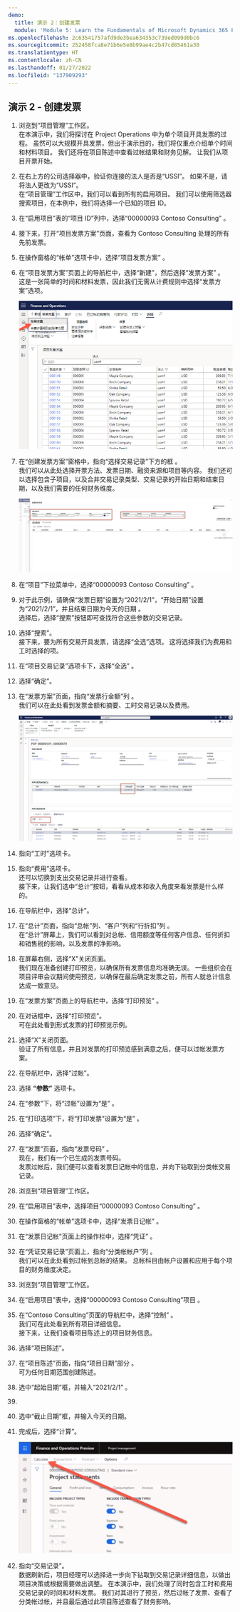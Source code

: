```yaml
---
demo:
  title: 演示 2：创建发票
  module: 'Module 5: Learn the Fundamentals of Microsoft Dynamics 365 Project Operations'
ms.openlocfilehash: 2c63541757afd9de3bea634353c739ed099d0bc6
ms.sourcegitcommit: 252458fca8e71b6e5e8b99ae4c2b47cd85461a30
ms.translationtype: HT
ms.contentlocale: zh-CN
ms.lasthandoff: 01/27/2022
ms.locfileid: "137909293"
---
```

## <a name="demo-2---create-an-invoice"></a>演示 2 - 创建发票

1. 浏览到“项目管理”工作区。  
    在本演示中，我们将探讨在 Project Operations 中为单个项目开具发票的过程。 虽然可以大规模开具发票，但出于演示目的，我们将仅重点介绍单个时间和材料项目。 我们还将在项目陈述中查看过帐结果和财务见解。 让我们从项目开票开始。 

1. 在右上方的公司选择器中，验证你连接的法人是否是“USSI”。 如果不是，请将法人更改为“USSI”。  
    在“项目管理”工作区中，我们可以看到所有的启用项目。 我们可以使用筛选器搜索项目，在本例中，我们将选择一个已知的项目 ID。 

1. 在“启用项目”表的“项目 ID”列中，选择“00000093 Contoso Consulting”  。  

1. 接下来，打开“项目发票方案”页面，查看为 Contoso Consulting 处理的所有先前发票。 

1. 在操作窗格的“帐单”选项卡中，选择“项目发票方案” 。 

1. 在“项目发票方案”页面上的导航栏中，选择“新建”，然后选择“发票方案”  。  
    这是一张简单的时间和材料发票，因此我们无需从计费规则中选择“发票方案”选项。 

    ![突出显示了新发票方案的“项目发票方案”页面的屏幕截图。](./media/projops_invoice_1_new_invoice_proposal.png)

1. 在“创建发票方案”窗格中，指向“选择交易记录”下方的框 。  
    我们可以从此处选择开票方法、发票日期、融资来源和项目等内容。 我们还可以选择包含子项目，以及合并交易记录类型、交易记录的开始日期和结束日期，以及我们需要的任何财务维度。 

    ![“创建发票方案”窗格的屏幕截图，其中突出显示了“选择交易记录”部分。](./media/projops_invoice_2_select_transactions.png)

1. 在“项目”下拉菜单中，选择“00000093 Contoso Consulting” 。 

1. 对于此示例，请确保“发票日期”设置为“2021/2/1”，“开始日期”设置为“2021/2/1”，并且结束日期为今天的日期   。  
    选择后，选择“搜索”按钮即可查找符合这些参数的交易记录。

1. 选择“搜索”。  
    接下来，要为所有交易开具发票，请选择“全选”选项。 这将选择我们为费用和工时选择的项。

1. 在“项目交易记录”选项卡下，选择“全选” 。

1. 选择“确定”。 

1. 在“发票方案”页面，指向“发票行金额”列 。  
    我们可以在此处看到发票金额和摘要、工时交易记录以及费用。

    ![突出显示了“发票行金额”列的“发票方案”页面的屏幕截图。](./media/projops_invoice_3_invoice_line_amount_column.png)

1. 指向“工时”选项卡。 

1. 指向“费用”选项卡。  
    还可以切换到支出交易记录并进行查看。  
接下来，让我们选中“总计”按钮，看看从成本和收入角度来看发票是什么样的。

1. 在导航栏中，选择“总计”。

1. 在“总计”页面，指向“总帐”列、“客户”列和“行折扣”列   。  
    在“总计”屏幕上，我们可以看到对总帐、信用额度等任何客户信息、任何折扣和销售税的影响，以及发票的净影响。 

1. 在屏幕右侧，选择“X”关闭页面。  
    我们现在准备创建打印预览，以确保所有发票信息均准确无误。 一些组织会在项目评审会议期间使用预览，以确保在最后确定发票之前，所有人就总计信息达成一致意见。 

1. 在“发票方案”页面上的导航栏中，选择“打印预览” 。 

1. 在对话框中，选择“打印预览”。  
    可在此处看到形式发票的打印预览示例。 

1. 选择“X”关闭页面。  
    验证了所有信息，并且对发票的打印预览感到满意之后，便可以过帐发票方案。

1. 在导航栏中，选择“过帐”。

1. 选择 **“参数”** 选项卡。

1. 在“参数”下，将“过帐”设置为“是”  。

1. 在“打印选项”下，将“打印发票”设置为“是”  。

1. 选择“确定”。

1. 在“发票”页面，指向“发票号码” 。  
    现在，我们有一个已生成的发票号码。  
    发票过帐后，我们便可以查看发票日记帐中的信息，并向下钻取到分类帐交易记录。

1. 浏览到“项目管理”工作区。

1. 在“启用项目”表中，选择项目“00000093 Contoso Consulting”  。

1. 在操作窗格的“帐单”选项卡中，选择“发票日记帐” 。

1. 在“发票日记帐”页面上的操作栏中，选择“凭证” 。

1. 在“凭证交易记录”页面上，指向“分类帐帐户”列 。  
    我们可以在此处看到过帐到总帐的结果。 总帐科目由帐户设置和应用于每个项目的财务维度决定。

1. 浏览到“项目管理”工作区。 

1. 在“启用项目”表中，选择“00000093 Contoso Consulting”项目 。

1. 在“Contoso Consulting”页面的导航栏中，选择“控制” 。  
    我们可在此处看到所有项目详细信息。  
    接下来，让我们查看项目陈述上的项目财务信息。

1. 选择“项目陈述”。

1. 在“项目陈述”页面，指向“项目日期”部分 。  
可为任何日期范围创建陈述。

1. 选中“起始日期”框，并输入“2021/2/1” 。
1. 
1. 选中“截止日期”框，并输入今天的日期。

1. 完成后，选择“计算”。

    ![突出显示了“计算”选项的“项目陈述”页面的屏幕截图。](./media/projops_invoice_4_calculate.png)

1. 指向“交易记录”。  
    数据刷新后，项目经理可以选择进一步向下钻取到交易记录详细信息，以做出项目决策或根据需要做出调整。 在本演示中，我们处理了同时包含工时和费用交易记录的时间和材料发票。 我们对其进行了预览，然后过帐了发票、查看了分类帐过帐，并且最后通过此项目陈述查看了财务影响。
